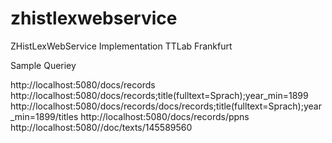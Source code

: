 # zhistlexwebservice
ZHistLexWebService Implementation TTLab Frankfurt

Sample Queriey

http://localhost:5080/docs/records
http://localhost:5080/docs/records;title(fulltext=Sprach);year_min=1899
http://localhost:5080/docs/records/docs/records;title(fulltext=Sprach);year_min=1899/titles
http://localhost:5080/docs/records/ppns
http://localhost:5080//doc/texts/145589560
